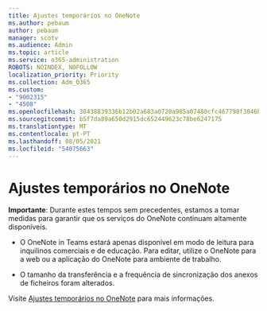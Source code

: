 ```yaml
---
title: Ajustes temporários no OneNote
ms.author: pebaum
author: pebaum
manager: scotv
ms.audience: Admin
ms.topic: article
ms.service: o365-administration
ROBOTS: NOINDEX, NOFOLLOW
localization_priority: Priority
ms.collection: Adm_O365
ms.custom:
- "9002315"
- "4508"
ms.openlocfilehash: 38438839336b12b02a683a0720a985a07480cfc467798f3046b809b0144460b1
ms.sourcegitcommit: b5f7da89a650d2915dc652449623c78be6247175
ms.translationtype: MT
ms.contentlocale: pt-PT
ms.lasthandoff: 08/05/2021
ms.locfileid: "54075663"
---
```

# <a name="onenote-temporary-adjustments"></a>Ajustes temporários no OneNote

**Importante**: Durante estes tempos sem precedentes, estamos a tomar medidas para garantir que os serviços do OneNote continuam altamente disponíveis.

- O OneNote in Teams estará apenas disponível em modo de leitura para inquilinos comerciais e de educação. Para editar, utilize o OneNote para a web ou a aplicação do OneNote para ambiente de trabalho.

- O tamanho da transferência e a frequência de sincronização dos anexos de ficheiros foram alterados.

Visite [Ajustes temporários no OneNote](https://techcommunity.microsoft.com/t5/onenote-service-updates/awareness-of-temporary-adjustments-in-microsoft-onenote/m-p/1248100) para mais informações.
